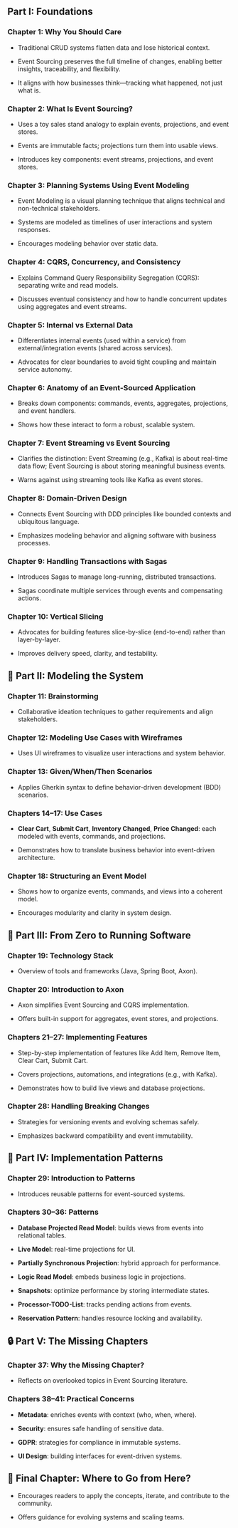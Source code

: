 ## Part I: Foundations

### Chapter 1: Why You Should Care

- Traditional CRUD systems flatten data and lose historical context.
    
- Event Sourcing preserves the full timeline of changes, enabling better insights, traceability, and flexibility.
    
- It aligns with how businesses think—tracking what happened, not just what is.
    

### Chapter 2: What Is Event Sourcing?

- Uses a toy sales stand analogy to explain events, projections, and event stores.
    
- Events are immutable facts; projections turn them into usable views.
    
- Introduces key components: event streams, projections, and event stores.
    

### Chapter 3: Planning Systems Using Event Modeling

- Event Modeling is a visual planning technique that aligns technical and non-technical stakeholders.
    
- Systems are modeled as timelines of user interactions and system responses.
    
- Encourages modeling behavior over static data.
    

### Chapter 4: CQRS, Concurrency, and Consistency

- Explains Command Query Responsibility Segregation (CQRS): separating write and read models.
    
- Discusses eventual consistency and how to handle concurrent updates using aggregates and event streams.
    

### Chapter 5: Internal vs External Data

- Differentiates internal events (used within a service) from external/integration events (shared across services).
    
- Advocates for clear boundaries to avoid tight coupling and maintain service autonomy.
    

### Chapter 6: Anatomy of an Event-Sourced Application

- Breaks down components: commands, events, aggregates, projections, and event handlers.
    
- Shows how these interact to form a robust, scalable system.
    

### Chapter 7: Event Streaming vs Event Sourcing

- Clarifies the distinction: Event Streaming (e.g., Kafka) is about real-time data flow; Event Sourcing is about storing meaningful business events.
    
- Warns against using streaming tools like Kafka as event stores.
    

### Chapter 8: Domain-Driven Design

- Connects Event Sourcing with DDD principles like bounded contexts and ubiquitous language.
    
- Emphasizes modeling behavior and aligning software with business processes.
    

### Chapter 9: Handling Transactions with Sagas

- Introduces Sagas to manage long-running, distributed transactions.
    
- Sagas coordinate multiple services through events and compensating actions.
    

### Chapter 10: Vertical Slicing

- Advocates for building features slice-by-slice (end-to-end) rather than layer-by-layer.
    
- Improves delivery speed, clarity, and testability.
    

## 🎨 Part II: Modeling the System

### Chapter 11: Brainstorming

- Collaborative ideation techniques to gather requirements and align stakeholders.
    

### Chapter 12: Modeling Use Cases with Wireframes

- Uses UI wireframes to visualize user interactions and system behavior.
    

### Chapter 13: Given/When/Then Scenarios

- Applies Gherkin syntax to define behavior-driven development (BDD) scenarios.
    

### Chapters 14–17: Use Cases

- **Clear Cart**, **Submit Cart**, **Inventory Changed**, **Price Changed**: each modeled with events, commands, and projections.
    
- Demonstrates how to translate business behavior into event-driven architecture.
    

### Chapter 18: Structuring an Event Model

- Shows how to organize events, commands, and views into a coherent model.
    
- Encourages modularity and clarity in system design.
    

## 🚀 Part III: From Zero to Running Software

### Chapter 19: Technology Stack

- Overview of tools and frameworks (Java, Spring Boot, Axon).
    

### Chapter 20: Introduction to Axon

- Axon simplifies Event Sourcing and CQRS implementation.
    
- Offers built-in support for aggregates, event stores, and projections.
    

### Chapters 21–27: Implementing Features

- Step-by-step implementation of features like Add Item, Remove Item, Clear Cart, Submit Cart.
    
- Covers projections, automations, and integrations (e.g., with Kafka).
    
- Demonstrates how to build live views and database projections.
    

### Chapter 28: Handling Breaking Changes

- Strategies for versioning events and evolving schemas safely.
    
- Emphasizes backward compatibility and event immutability.
    

## 🧠 Part IV: Implementation Patterns

### Chapter 29: Introduction to Patterns

- Introduces reusable patterns for event-sourced systems.
    

### Chapters 30–36: Patterns

- **Database Projected Read Model**: builds views from events into relational tables.
    
- **Live Model**: real-time projections for UI.
    
- **Partially Synchronous Projection**: hybrid approach for performance.
    
- **Logic Read Model**: embeds business logic in projections.
    
- **Snapshots**: optimize performance by storing intermediate states.
    
- **Processor-TODO-List**: tracks pending actions from events.
    
- **Reservation Pattern**: handles resource locking and availability.
    

## 🔒 Part V: The Missing Chapters

### Chapter 37: Why the Missing Chapter?

- Reflects on overlooked topics in Event Sourcing literature.
    

### Chapters 38–41: Practical Concerns

- **Metadata**: enriches events with context (who, when, where).
    
- **Security**: ensures safe handling of sensitive data.
    
- **GDPR**: strategies for compliance in immutable systems.
    
- **UI Design**: building interfaces for event-driven systems.
    

## 🧭 Final Chapter: Where to Go from Here?

- Encourages readers to apply the concepts, iterate, and contribute to the community.
    
- Offers guidance for evolving systems and scaling teams.